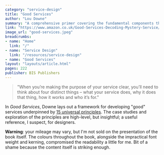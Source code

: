 ```yaml
---
category: "service-design"
title: "Good Services"
author: "Lou Downe"
summary: "A comprehensive primer covering the fundamental components that facilitate well-reasoned services. A must read."
link: "https://www.amazon.co.uk/Good-Services-Decoding-Mystery-Service/dp/9063695438/ref=sr_1_1?keywords=good%20services&qid=1582964939&sr=8-1"
image_url: "good-services.jpeg"
breadcrumbs:
- name: "Home"
  link: "/"
- name: "Service Design"
  link: "/resources/service-design"
- name: "Good Services"
layout: "layouts/article.html"
pages: 222
publisher: BIS Publishers
---
```


> "When you’re making the purpose of your service clear, you’ll need to think about four distinct things – what your service does, why it does that thing, how it works and who it’s for."

In *Good Services*, Downe lays out a framework for developing "good" services underpinned by [15 universal principles](https://good.services/15-principles-of-good-service-design). The case studies and exploration of the principles are high-level, but insightful; a useful reference, I suspect, for designers.

**Warning**: your mileage may vary, but I'm not sold on the presentation of the book itself. The colours throughout the book, alongside the impractical font weight and kerning, compromised the readability a little for me. Bit of a shame because the content itself is striking enough.
